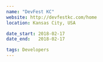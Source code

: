 ```yaml
---
name: "DevFest KC"
website: http://devfestkc.com/home
location: Kansas City, USA

date_start: 2018-02-17
date_end:   2018-02-17

tags: Developers
---
```

